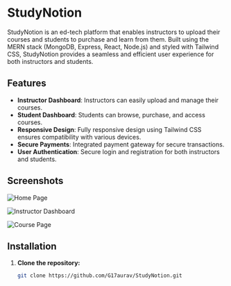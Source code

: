 # StudyNotion

StudyNotion is an ed-tech platform that enables instructors to upload their courses and students to purchase and learn from them. Built using the MERN stack (MongoDB, Express, React, Node.js) and styled with Tailwind CSS, StudyNotion provides a seamless and efficient user experience for both instructors and students.

## Features

- **Instructor Dashboard**: Instructors can easily upload and manage their courses.
- **Student Dashboard**: Students can browse, purchase, and access courses.
- **Responsive Design**: Fully responsive design using Tailwind CSS ensures compatibility with various devices.
- **Secure Payments**: Integrated payment gateway for secure transactions.
- **User Authentication**: Secure login and registration for both instructors and students.

## Screenshots

![Home Page](assets/images/home.png)

![Instructor Dashboard](assets/images/instructor-dashboard.png)

![Course Page](assets/images/course-page.png)

## Installation

1. **Clone the repository:**

   ```bash
   git clone https://github.com/G17aurav/StudyNotion.git
